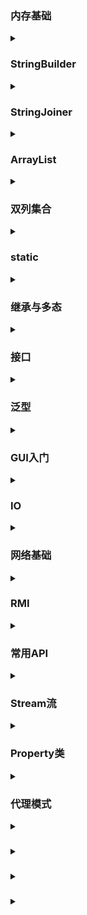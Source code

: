 ### 内存基础

<details>
<summary> </summary>

**知识点**
1. 内存分为4个区域，堆区，栈区，方法区，元空间（常量池所在地
2. 栈区存放局部变量以及方法调用等
3. 堆区放对象
4. 方法区加载类方法字节码
5. 引用类型的定义是在栈区开辟一个空间，在堆区开辟对应类对象的数据空间，再将堆的地址传给栈区空间中的变量
6. 对于基础数据类型==比较的是值，引用类型比较的是地址
   - 所以对于引用类型一般使用equals直接比较值，如string
   - 对于赋值，会将常量池中对应值地址传给栈区，也就是说对于
     ```java
     String a="a",b="a";
     System.out.println(a==b);
     ```
     结果为true，而对于通过其他变量拼接而成的String会在常量池生成新的字符串，再将该字符串的地址传给栈区变量，这样一来==结果会为false
7. 


</details>


### StringBuilder

<details>
<summary> </summary>

**概述**
创建一个内容可变的字符串对象
StringBuilder x = new StringBuilder()
**常用API**
1. toString -转为String
2. reverse -反转
3. lenght -长度
4. append(x) -添加数据并返回对象本身
5. 
**特殊**
print输出为属性值而不是地址

</details>

### StringJoiner
<details>
<summary> </summary>


**概述**
与stringbuilder一样，内容可更改的容器,进一步提高字符串操作效率
StringJoiner("间隔符号","开始符号","结束符号")

**常用API**
1. add(x) -添加数据并返回对象本身
2. toString --
3. lenght --

</details>

### ArrayList

<details>
<summary> </summary>

**概述**
类似链表,一个自动调节长度的数组
ArrayList<> x = new ArrayList<>(); 
**常用API**
1. add -增加数据
2. remove(int index) -删除指定索引元素,返回被删除元素,也可以直接删除指定元素
3. set(int index,E e) -修改指定索引下的元素，返回原来的元素
4. get(int index) -获取指定索引元素
5. size --


**特殊**
1. 打印对象不是地址，而是集合中存储的数据内容
2. 对arraylist的sort自定义规则，可以用Comparator.comparing方法创建比较器
   ```java
   Coparator <Student> nameComparator = Comparator.comparing(Student::name);
   student.sort(nameComparator);
   ```

</details>


### 双列集合

<details>
<summary> </summary>

**概述**
类似c中map，一个key对应一个value

#### Map

**概述**
双列集合的顶层端口,它的功能全部双列集合都可以继承使用
Map是一个接口，需要有对应的实现类
Map<key,value> x = new 实现类()
**常见API**
1. V put(V key,V value) -添加元素
   - 添加时若key不存在返回null，key存在执行覆盖，返回被覆盖的value
2. V remove(Obj key) -删除对应key元素
   - 返回被删除的value
3. void clear -清空
4. boolean containsKey(Obj Key) -判断集合是否包含该key
5. boolean containsValue(Obj value) -判断集合是否包含该value
6. boolean isEpmty() -判断集合是否为空
7. int size() --

**遍历方法**
1. 利用Map的entrySet获取所有key-value对,用迭代器进行遍历
key-value对类型:Map.Entry<xxx,xxx> (xxx为数据类型)
   ```java
   Map<String,String> map = new HashMap<>()
   map.put("a","b");
   Iterator<Map.Entry<String, String>> it = map.entrySet().iterator();
   while(it.hasNext())
   {
      String str = it.next().getKey();
   }
   ```
2. 通过Map.keySet()获得key的集合来找对应value
   ```java
   Map<String,String> map = new HashMap<>()
   map.put("a","b");
   Set<String> keys = new Set();
   for(String key : keys)//用迭代器也可
   {
      String str = map.get(key);
   }
   ```

#### HashMap

**概述**
与HashSet一样都是哈希表结构

**底层原理**
对Entry对象利用key计算哈希值，与value无关，再根据哈希值计算数组地址，若该地址value为null则存入
若不为null，则用equals比较key，若一样则覆盖Entry对象，若不一样则新添加的Entry对象，接到原位置的对象之下形成链表，若长度>=64则转为红黑树

</details>



### static

<details>
<summary> </summary>

**概述**
静态方法只能访问静态
非静态可以访问所有
不依赖对象存在

**内存分析**
1. 静态随类加载而加载
2. 静态存储位置在堆内容中的静态区

</details>

### 继承与多态

<details>
<summary> </summary>

**知识点**
1. 虚方法表，将可继承的方法添加到表中，对于重写的方法进行覆盖，后将表传递给子类，优化族中方法的寻找
2. 构造方法中用super(/....)调用父类构造方法
3. 上转型对象,不能调用子类成员变量，方法，但可以调用重写的方法,多用于泛型参数
4. 强制转化上转型对象可以用 e instanceof E来判断e是否属于E类，辅助转化
   - jdk14后的新特性强转写法 if(e instanceof E b)，即e是E则转为E，并命名为b

</details>

### 接口

<details>
<summary> </summary>

**知识点**
1. jdk8前只能写抽象方法
2. jdk8后可以定义有方法体的方法(默认，静态)
3. 默认即default修饰词，解决接口升级问题，实现类重写该方法，其他类不需重写
4. 静态方法不需要重写
5. jdk9后增添私有方法，私有方法为默认方法服务(静态的私有为静态服务)，不被外部访问，提高代码复用性
6. 当一个方法参数是接口时，可以传递接口所有实现类的对象

**适配器设计模式**
1. 解决接口和接口实现类之间的矛盾,即写一个中间类XXXAdapter对对应接口进行空实现，再让真正的实现类继承中间类
2. 为了避免生成适配器对象，可用abstract修饰

</details>

### 泛型

<details>
<summary> </summary>


提高代码复用性

**知识点**
1. 泛型方法定义:修饰词 <T,E..> 返回类型 名字(参数)
2. 泛型类:class 类名<T,E....>
3. 泛型接口:inteface 接口名<T,E...>

</details>

### GUI入门

<details>
<summary> </summary>

**知识点**
1. JFrame类为窗体,JMenuBar为菜单栏,Jmenu菜单,JMenuItem菜单项
2. 窗口界面的设计实际上是容器，个体的叠加嵌套
3. 事件-监听器key,mouse,action-Listener,action为前两个监听器的精简，只能监听空格或者鼠标按下
4. 图片先加载的在上方

**JOptionPane**
API:
1. showMessageDialog(null,"");消息提示
2. showConfirmDialog(null,"",OPTION)提供选择按钮，返回值为int，0为true，1为false


#### 并发

**概述**
启动线程-事件分发线程-后台处理线程
将事件处理单独分出一个线程处理

**SwingWorker**
避免GUI使用多线程的风险
```java
SSwingWorker worker = new SwingWorker<Void,Void>() {
   protected Void doInBackground() throws Exception{
         tf.setText("");
         return null;
      }
   };
worker.execute();
```



</details>


### IO

<details>
<summary> </summary>

**知识点**
1. inputstream字节流，读数据单位为byte;reader为字符,单位为Unicode码元(2byte) 

#### File

**构造方法**
1. File(String filename)
2. File(String directoryPath,String filename)
3. File(File f,String filename),f是指定成一个目录的文件

**常见API**
1. String getName() -获取名字
2. String getAbsolutePath() -获取文件的绝对路径
3. boolean canRead/Write() -判断文件是否可读/写
4. boolean exists() -判断文件是否存在

#### 输入输出流
用完记得flush以及close
可将输入输出写成类并进行单态处理
**FileInputStream**
```java
InputStream f= new FileInputStream("hello.txt");
int index=f.read(byte b[]);//后可接两个参数:int off,int len,分别为输入起始位置，长度
String s2=new String(b,0,index);//转码转化为字符串
```
**FileOutputStream**
```java
OutputStream f = new FileOutputStream("hello.txt");
f.write(byte b[]);//后可接两个参数:int off,int len,分别为输出起始位置，长度
```

**FileReader,FileWriter**
字符流，用法类似字节流，只不过读取写入的是字符char

#### 数据流

**构造方法**
DataOutputStream(OutputStream os)
DataInputStream(InputStream is)

**常用API**
1. writeInt/...(Int x)
2. readInt/...(Int x)

#### 对象流

**构造方法**
ObjectInputStream(InputStream in)
ObjectOutputStream(OutputStream out)

**常见API**
1. writeObject()
2. readObject()

**注意**
被读写类需使用Serializable接口
```java
OutputStream os = new FileOutputStream("hello.txt");
ObjectOutputStream oos=new ObjectOutputStream(os);
people zhang2=new people();
zhang2.age=12;
zhang2.name="asd";
oos.writeObject(zhang2);
``` 

</details>


### 网络基础

<details>
<summary> </summary>

#### URL类

**概述**


**知识点**

#### InetAddress类

**知识点**
1. getAllByName("URL")获取ip地址
2. getLoaclHost()获得一个InetAddress对象，该对象含有本地地址
<!-- zwr防伪 -->
#### 套接字Socket

**Socket类**
为不同进程搭建通信桥梁
即端口号与IP地址组合得出一个网络套接字

**ServerSocket类**
将客户端与服务的套接字对象连接
监听是否有客户端连接

**知识点**
1. ServerSocket类 accept()方法进行阻塞，当有服务器连接时返回一个socket对象,阻塞结束
2. 通过Socket类getInputStream()方法获取输入流对象(输出同理)，实现客户端与服务端通信(读写成对出现)
</details>

### RMI

<details>
<summary> </summary>

**概述**
RMI可以让一个JVM上的应用程序请求调用位于网络上的另一处的JVM的对象方法

**Remote接口**
实现该接口才会被认为是一个远程对象
若接口方法中参数采用了类，则被采用的类需序列化即实现Serializable接口

**创建服务端**
Registry类 调用LocateRegistry.createRegistry方法注册远程对象
Naming.rebind(String name,Remote obj)远程服务调用服务器类方法

**调用服务端**
对远程对象接口使用Naming.lookup(地址);调用远程对象



</details>


### 常用API

<details>
<summary> </summary>

#### I.Math
进行一些数学操作如max、向上取整等等,类似c中的math库

#### II.System
与系统相关的方法
1. exit(0) 终止虚拟机，0表示正常停止
2. long currentTimeMillis() 返回当前系统的时间毫秒值形式
3. arraycopy  拷贝数组

#### III.Object
顶级父类,可以对其中方法进行重写
1. String toString() 返回对象的字符串表现形式
2. equals(Object obj) 比较两个对象是否相等
3. clone 把A对象的属性值完全拷贝给B对象
   - 在Object中clone是protect修饰，故子类对象想使用克隆得重写clone方法，通过super关键字调用父类clone方法实现子类对象克隆
   - 子类实现Cloneable接口(标记性接口，接口中无方法)
   - Object中clone为浅克隆，要实现深克隆需重写时写
   - 一般实现深克隆使用第三方工具如gson

#### IV.Ojects
1. boolean equals 比较两个对象
   - 底层会先判断两个对象是否为null，null则直接返回false
2. boolean isNull 对象是否为空

</details>

### Stream流

<details>
<summary> </summary>

java8提供的一种以声明的方式处理数据，例如：

```java
List<String> list =new ArrayList<>();
list.add...
...
list.stream()
   .filter(()->{
      return name.length>3;
   })
   .forEach((String name)->{
   sout(name);
});//输出名字长度不超过3的名字

```

**常用方法**
| 方法名  | 方法作用   | 方法种类 | 是否支持链式调用 |
| ------- | ---------- | -------- | ---------------- |
| count   | 统计个数   | 终结方法 | 否               |
| forEach | 逐一处理   | 终结方法 | 否               |
| filter  | 过滤       | 函数拼接 | 是               |
| limit   | 取用前几个 | 函数拼接 | 是               |
| skip    | 跳过前几个 | 函数拼接 | 是               |
| map     | 映射       | 函数拼接 | 是               |
| concat  | 组合       | 函数拼接 | 是               |


</details>


### Property类

<details>
<summary> </summary>

**概念**<br/>
property 表示一个持久的属性集，属性以key-value的形式存在，key与value都是字符串。
搭配IO流可以实现数据永久化，加载程序配置信息，如Mybatis框架等

**常用API**
| 方法名                               | 作用               |
| ------------------------------------ | ------------------ |
| setProperty(String key,String value) | 设置一个键值对     |
| getProperty(String key)              | 获取对应key的value |
| store(OutputStream ops)              | 将数据永久化存储   |
| load(InputStrem ips)                 | 绑定输入流         |


</details>


### 代理模式

<details>
<summary> </summary>

- 一种java设计模式，特征为代理类与委托类有同样接口
- 代理类主要负责为委托类预处理消息、过滤消息、把消息发给委托类，以及事后处理消息等
- 简单来说，访问实际对象时是通过代理对象来访问


#### 静态代理
将被代理类包装起来然后重新实现相同的方法，并且调用原方法时可在前后添加新的处理，如：
```java
public class User{//被代理类
   public void say(){
      System.out.println("Hello");
   }
}

public class UserService extends User{//代理类
   public void say(){
      super.say();
      System.out.println("world");
   }
}

```

#### 动态代理
利用Proxy类创建代理对象<br />
**实现**
利用Proxy的newProxyInstance方法获取接口的代理对象
```java
public class ProxyUtil{
   // newProxyInstance
   // 参数1：指定一个类加载器
   // 参数2：指定生成的代理长什么样(有哪些方法)
   // 参数3：指定生成的代理干什么事
   public static User createProxy(User user)
   {
      UserService usp= (UserService) Proxy.newProxyInstance(ProxyUtil.class.getClassLoader(),
                  new Class[]{userService.class}, new InvocationHandler() {
                     @Override
                     public Object invoke(Object proxy, Method method, Object[] args) throws Throwable {
                           if(method.getName().equals("say")){
                              System.out.println("world");
                           }//代理处理
                           return method.invoke(user,args);
                     }
                  });
      return usp;
   }
}



```


</details>

### 

<details>
<summary> </summary>

</details>

### 

<details>
<summary> </summary>

</details>

### 

<details>
<summary> </summary>

</details>
